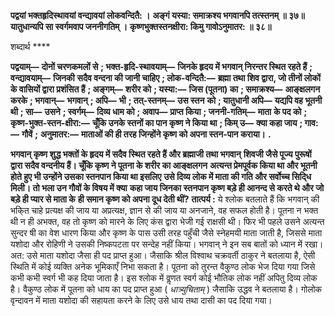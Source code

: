 **पद्वयां भक्तहृदिस्थावयां वन्द्यावयां लोकवन्दितै: ।** **अङ्गं यस्या: समाक्रश्य भगवानपि तत्स्तनम् ॥ ३७॥** **यातुधान्यपि सा स्वर्गमवाप जननीगतिम् ।** **कृष्णभुक्तस्तनक्षीरा: किमु गावोऽनुमातर: ॥ ३८॥** 

शब्दार्थ **** 

**पद्वयाम्—** **दोनों चरणकमलों से** **; भक्त-हृदि-स्थावयाम्—** **जिनके हृदय में भगवान् निरन्तर स्थित रहते हैं** **; वन्द्यावयाम्—** **जिनकी** **सदैव वन्दना की जानी चाहिए** **; लोक-वन्दितै:—** **ब्रह्मा तथा शिव द्वारा, जो तीनों लोकों के वासियों द्वारा प्रशंसित हैं** **; अङ्गम्—** **शरीर को** **; यस्या:—** **जिस (पूतना) का** **; समाक्रश्य—** **आङ्क्षलगन करके** **; भगवान्—** **भगवान्** **; अपि—** **भी** **; तत्-स्तनम्—** **उस स्तन** **को** **; यातुधानी अपि—** **यद्यपि वह भूतनी थी** **; सा—** **उसने** **; स्वर्गम्—** **दिव्य धाम को** **; अवाप—** **प्राप्त किया** **; जननी-गतिम्—** **माता** **के पद को** **; कृष्ण-भुक्त-स्तन-क्षीरा:—** **चूँकि उनके स्तनों का पान कृष्ण ने किया था** **; किम् उ—** **क्या कहा जाय** **; गाव:—** **गौवें** **;** **अनुमातर:—** **माताओं की ही तरह जिन्होंने कृष्ण को अपना स्तन-पान कराया।** **.** 

**भगवान् कृष्ण शुद्ध भक्तों के हृदय में सदैव स्थित रहते हैं और ब्रह्माजी तथा भगवान्** **शिवजी जैसे पूज्य पुरूषों द्वारा सदैव वन्दनीय हैं। चूँकि कृष्ण ने पूतना के शरीर का आङ्क्षलगन** **अत्यन्त प्रेमपूर्वक किया था और भूतनी होते हुए भी उन्होंने उसका स्तनपान किया था इसलिए** **उसे दिव्य लोक में माता की गति और सर्वोच्च सिदि्ध मिली। तो भला उन गौवों के विषय में क्या** **कहा जाय जिनका स्तनपान कृष्ण बड़े ही आनन्द से करते थे और जो बड़े ही प्यार से माता के** **ही समान कृष्ण को अपना दूध देती थीं?** **तात्पर्य :** ये श्लोक बतलाते हैं कि भगवान् की भकि्त चाहे प्रत्यक्ष की जाय या अप्रत्यक्ष, ज्ञान से की जाय या अनजाने, वह सफल होती है। पूतना न भक्त थी न ही अभक्त, वह तो कृष्ण को मारने के लिए कंस द्वारा भेजी गई राक्षसी थी। फिर भी पहले उसने अत्यन्त सुन्दर षी का वेश धारण किया और कृष्ण के पास उसी तरह पहुँची जैसे स्नेहमयी माता जाती है, जिससे माता यशोदा और रोहिणी ने उसकी निष्कपटता पर सन्देह नहीं किया। भगवान् ने इन सब बातों को ध्यान में रखा। अत: उसे माता यशोदा जैसा ही पद प्राप्त हुआ। जैसाकि श्रील विश्वाथ चक्रवर्ती ठाकुर ने बतलाया है, ऐसी स्थिति में कोई व्यक्ति अनेक भूमिकाएँ निभा सकता है। पूतना को तुरन्त वैकुण्ठ लोक भेज दिया गया जिसे कभी कभी स्वर्ग भी कह दिया जाता है। इस श्लोक में वॢणत स्वर्ग कोई भौतिक लोक नहीं अपितु दिव्य लोक है। वैकुण्ठ लोक में पूतना को धाय का पद प्राप्त हुआ ( *धात्र्युचिताम्* ) जैसाकि उद्धव ने बतलाया है। गोलोक वृन्दावन में माता यशोदा की सहायता करने के लिए उसे धाय तथा दासी का पद दिया गया।  